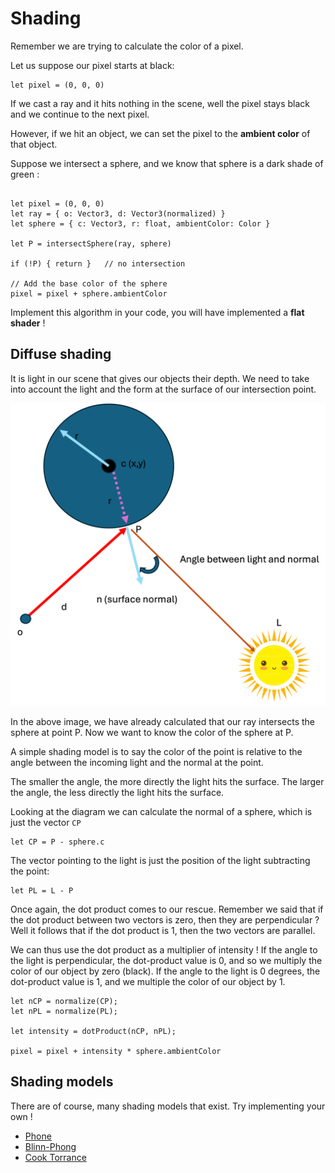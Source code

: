 # Shading


Remember we are trying to calculate the color of a pixel.

Let us suppose our pixel starts at black:


```
let pixel = (0, 0, 0)
```

If we cast a ray and it hits nothing in the scene, well the pixel stays black and we continue to the next pixel.

However, if we hit an object, we can set the pixel to the **ambient color** of that object.

Suppose we intersect a sphere, and we know that sphere is a dark shade of green :


```

let pixel = (0, 0, 0)
let ray = { o: Vector3, d: Vector3(normalized) }
let sphere = { c: Vector3, r: float, ambientColor: Color }

let P = intersectSphere(ray, sphere)

if (!P) { return }   // no intersection 

// Add the base color of the sphere
pixel = pixel + sphere.ambientColor

```

Implement this algorithm in your code, you will have implemented a **flat shader** !

## Diffuse shading

It is light in our scene that gives our objects their depth. We need to take into account the light and the form at the surface of our intersection point.

![](./img/diffuse.png)

In the above image, we have already calculated that our ray intersects the sphere at point P. Now we want to know the color of the sphere at P.

A simple shading model is to say the color of the point is relative to the angle between the incoming light and the normal at the point.

The smaller the angle, the more directly the light hits the surface. The larger the angle, the less directly the light hits the surface.

Looking at the diagram we can calculate the normal of a sphere, which is just the vector `CP`

```
let CP = P - sphere.c
```

The vector pointing to the light is just the position of the light subtracting the point:

```
let PL = L - P
```

Once again, the dot product comes to our rescue. Remember we said that if the dot product between two vectors is zero, then they are perpendicular ? Well it follows that if the dot product is 1, then the two vectors are parallel.

We can thus use the dot product as a multiplier of intensity ! If the angle to the light is perpendicular, the dot-product value is 0, and so we multiply the color of our object by zero (black). If the angle to the light is 0 degrees, the dot-product value is 1, and we multiple the color of our object by 1. 

```
let nCP = normalize(CP);
let nPL = normalize(PL);

let intensity = dotProduct(nCP, nPL);

pixel = pixel + intensity * sphere.ambientColor

```

## Shading models

There are of course, many shading models that exist. Try implementing your own !

- [Phone](https://en.wikipedia.org/wiki/Phong_reflection_model)
- [Blinn-Phong](https://en.wikipedia.org/wiki/Blinn–Phong_reflection_model)
- [Cook Torrance](https://garykeen27.wixsite.com/portfolio/cook-torrance-shading)

